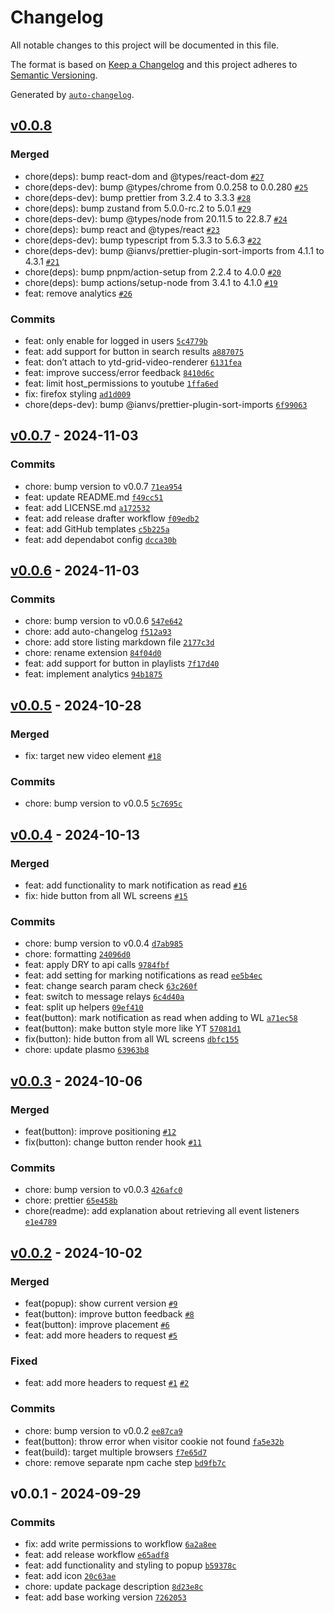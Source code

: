 # Changelog

All notable changes to this project will be documented in this file.

The format is based on [Keep a Changelog](https://keepachangelog.com/en/1.0.0/)
and this project adheres to [Semantic Versioning](https://semver.org/spec/v2.0.0.html).

Generated by [`auto-changelog`](https://github.com/CookPete/auto-changelog).

## [v0.0.8](https://github.com/dnwjn/youtube-watch-later/compare/v0.0.7...v0.0.8)

### Merged

- chore(deps): bump react-dom and @types/react-dom [`#27`](https://github.com/dnwjn/youtube-watch-later/pull/27)
- chore(deps-dev): bump @types/chrome from 0.0.258 to 0.0.280 [`#25`](https://github.com/dnwjn/youtube-watch-later/pull/25)
- chore(deps-dev): bump prettier from 3.2.4 to 3.3.3 [`#28`](https://github.com/dnwjn/youtube-watch-later/pull/28)
- chore(deps): bump zustand from 5.0.0-rc.2 to 5.0.1 [`#29`](https://github.com/dnwjn/youtube-watch-later/pull/29)
- chore(deps-dev): bump @types/node from 20.11.5 to 22.8.7 [`#24`](https://github.com/dnwjn/youtube-watch-later/pull/24)
- chore(deps): bump react and @types/react [`#23`](https://github.com/dnwjn/youtube-watch-later/pull/23)
- chore(deps-dev): bump typescript from 5.3.3 to 5.6.3 [`#22`](https://github.com/dnwjn/youtube-watch-later/pull/22)
- chore(deps-dev): bump @ianvs/prettier-plugin-sort-imports from 4.1.1 to 4.3.1 [`#21`](https://github.com/dnwjn/youtube-watch-later/pull/21)
- chore(deps): bump pnpm/action-setup from 2.2.4 to 4.0.0 [`#20`](https://github.com/dnwjn/youtube-watch-later/pull/20)
- chore(deps): bump actions/setup-node from 3.4.1 to 4.1.0 [`#19`](https://github.com/dnwjn/youtube-watch-later/pull/19)
- feat: remove analytics [`#26`](https://github.com/dnwjn/youtube-watch-later/pull/26)

### Commits

- feat: only enable for logged in users [`5c4779b`](https://github.com/dnwjn/youtube-watch-later/commit/5c4779b8517a2b1cb51506d9f09eeb7b6a374ea8)
- feat: add support for button in search results [`a887075`](https://github.com/dnwjn/youtube-watch-later/commit/a8870757f923f330fba8e43fc4505c3b6eee57b4)
- feat: don’t attach to ytd-grid-video-renderer [`6131fea`](https://github.com/dnwjn/youtube-watch-later/commit/6131fea4a6a173ae2a5d802e6a23ebfd158444b8)
- feat: improve success/error feedback [`8410d6c`](https://github.com/dnwjn/youtube-watch-later/commit/8410d6c5a46828b6298a4c7352f69a7e2f2c2276)
- feat: limit host_permissions to youtube [`1ffa6ed`](https://github.com/dnwjn/youtube-watch-later/commit/1ffa6ed455e59a4a010d87e014182d060b315e80)
- fix: firefox styling [`ad1d009`](https://github.com/dnwjn/youtube-watch-later/commit/ad1d009e282d94b0fc07500783c452190245a357)
- chore(deps-dev): bump @ianvs/prettier-plugin-sort-imports [`6f99063`](https://github.com/dnwjn/youtube-watch-later/commit/6f990636cbc14c65ef86e65280711d382e61295a)

## [v0.0.7](https://github.com/dnwjn/youtube-watch-later/compare/v0.0.6...v0.0.7) - 2024-11-03

### Commits

- chore: bump version to v0.0.7 [`71ea954`](https://github.com/dnwjn/youtube-watch-later/commit/71ea9547d473100a85977bf0b8668fc4ff020f0c)
- feat: update README.md [`f49cc51`](https://github.com/dnwjn/youtube-watch-later/commit/f49cc51e16a1da4b04b735080941aee6424f7030)
- feat: add LICENSE.md [`a172532`](https://github.com/dnwjn/youtube-watch-later/commit/a172532b57cf38616885f89694ba444f98e9e4c1)
- feat: add release drafter workflow [`f09edb2`](https://github.com/dnwjn/youtube-watch-later/commit/f09edb265f65d574116b3f5975da626e96325ffb)
- feat: add GitHub templates [`c5b225a`](https://github.com/dnwjn/youtube-watch-later/commit/c5b225a53add11071688525ca9166927745b5415)
- feat: add dependabot config [`dcca30b`](https://github.com/dnwjn/youtube-watch-later/commit/dcca30b545c1f7b0543831dd66cac332a35d8b42)

## [v0.0.6](https://github.com/dnwjn/youtube-watch-later/compare/v0.0.5...v0.0.6) - 2024-11-03

### Commits

- chore: bump version to v0.0.6 [`547e642`](https://github.com/dnwjn/youtube-watch-later/commit/547e6422ee0bb6b96821cd91f6875c42b38a5115)
- chore: add auto-changelog [`f512a93`](https://github.com/dnwjn/youtube-watch-later/commit/f512a933799ca504ab3f14cc4beb67237cf73d11)
- chore: add store listing markdown file [`2177c3d`](https://github.com/dnwjn/youtube-watch-later/commit/2177c3dd3f909f6f4ad218782144686455221513)
- chore: rename extension [`84f04d0`](https://github.com/dnwjn/youtube-watch-later/commit/84f04d07a89af47e1ef71a798d545942847ac5b0)
- feat: add support for button in playlists [`7f17d40`](https://github.com/dnwjn/youtube-watch-later/commit/7f17d409d72fd5918480769d9c6080a9de7eb2fa)
- feat: implement analytics [`94b1875`](https://github.com/dnwjn/youtube-watch-later/commit/94b1875896462976778dd123e1bf76f879205238)

## [v0.0.5](https://github.com/dnwjn/youtube-watch-later/compare/v0.0.4...v0.0.5) - 2024-10-28

### Merged

- fix: target new video element [`#18`](https://github.com/dnwjn/youtube-watch-later/pull/18)

### Commits

- chore: bump version to v0.0.5 [`5c7695c`](https://github.com/dnwjn/youtube-watch-later/commit/5c7695c9a6cd296d55ebd2ddd3992c5dab688357)

## [v0.0.4](https://github.com/dnwjn/youtube-watch-later/compare/v0.0.3...v0.0.4) - 2024-10-13

### Merged

- feat: add functionality to mark notification as read [`#16`](https://github.com/dnwjn/youtube-watch-later/pull/16)
- fix: hide button from all WL screens [`#15`](https://github.com/dnwjn/youtube-watch-later/pull/15)

### Commits

- chore: bump version to v0.0.4 [`d7ab985`](https://github.com/dnwjn/youtube-watch-later/commit/d7ab98597154214cfcefd94b7e01d33b73944a35)
- chore: formatting [`24096d0`](https://github.com/dnwjn/youtube-watch-later/commit/24096d02ef0800f0b09b2142b7e759dc5da4fd1f)
- feat: apply DRY to api calls [`9784fbf`](https://github.com/dnwjn/youtube-watch-later/commit/9784fbfda56c058f1333cfefb9dd533f521f6c6d)
- feat: add setting for marking notifications as read [`ee5b4ec`](https://github.com/dnwjn/youtube-watch-later/commit/ee5b4ec76439f6c8e43ff319c7c4d37d6be2ecf1)
- feat: change search param check [`63c260f`](https://github.com/dnwjn/youtube-watch-later/commit/63c260f26d430027fde7620cf75e8b2a141bbe1c)
- feat: switch to message relays [`6c4d40a`](https://github.com/dnwjn/youtube-watch-later/commit/6c4d40a690486dbf7c8a0078aba446b663ee5884)
- feat: split up helpers [`09ef410`](https://github.com/dnwjn/youtube-watch-later/commit/09ef4109ca6cf4f6894835a57d7b21d0ada57b02)
- feat(button): mark notification as read when adding to WL [`a71ec58`](https://github.com/dnwjn/youtube-watch-later/commit/a71ec58de33506974b747e097973fabca1cf3e53)
- feat(button): make button style more like YT [`57081d1`](https://github.com/dnwjn/youtube-watch-later/commit/57081d1a0fe627260bb58f2f9170151e7b35cf86)
- fix(button): hide button from all WL screens [`dbfc155`](https://github.com/dnwjn/youtube-watch-later/commit/dbfc15593e90d0fbeeaddd5c6be35ee1ddf56084)
- chore: update plasmo [`63963b8`](https://github.com/dnwjn/youtube-watch-later/commit/63963b80729b05dfe67c69312464e4ee57dc02a7)

## [v0.0.3](https://github.com/dnwjn/youtube-watch-later/compare/v0.0.2...v0.0.3) - 2024-10-06

### Merged

- feat(button): improve positioning [`#12`](https://github.com/dnwjn/youtube-watch-later/pull/12)
- fix(button): change button render hook [`#11`](https://github.com/dnwjn/youtube-watch-later/pull/11)

### Commits

- chore: bump version to v0.0.3 [`426afc0`](https://github.com/dnwjn/youtube-watch-later/commit/426afc0ab07bcc303cefa6b6d04c2e3b2eeb09d9)
- chore: prettier [`65e458b`](https://github.com/dnwjn/youtube-watch-later/commit/65e458b7d4b96de311dbbfc7f98b5f3c12426294)
- chore(readme): add explanation about retrieving all event listeners [`e1e4789`](https://github.com/dnwjn/youtube-watch-later/commit/e1e4789946b706cd19749016bdb669432c33dcf5)

## [v0.0.2](https://github.com/dnwjn/youtube-watch-later/compare/v0.0.1...v0.0.2) - 2024-10-02

### Merged

- feat(popup): show current version [`#9`](https://github.com/dnwjn/youtube-watch-later/pull/9)
- feat(button): improve button feedback [`#8`](https://github.com/dnwjn/youtube-watch-later/pull/8)
- feat(button): improve placement [`#6`](https://github.com/dnwjn/youtube-watch-later/pull/6)
- feat: add more headers to request [`#5`](https://github.com/dnwjn/youtube-watch-later/pull/5)

### Fixed

- feat: add more headers to request [`#1`](https://github.com/dnwjn/youtube-watch-later/issues/1) [`#2`](https://github.com/dnwjn/youtube-watch-later/issues/2)

### Commits

- chore: bump version to v0.0.2 [`ee87ca9`](https://github.com/dnwjn/youtube-watch-later/commit/ee87ca9b9deed212f8c74737cdad9188f9e5b7df)
- feat(button): throw error when visitor cookie not found [`fa5e32b`](https://github.com/dnwjn/youtube-watch-later/commit/fa5e32b997b30644e602d390afdf67b47dcce10b)
- feat(build): target multiple browsers [`f7e65d7`](https://github.com/dnwjn/youtube-watch-later/commit/f7e65d7acbd90a5d4bec0589cd33dfe5a56842b0)
- chore: remove separate npm cache step [`bd9fb7c`](https://github.com/dnwjn/youtube-watch-later/commit/bd9fb7c96f9d6bbcf8e969588aba044f4413f410)

## v0.0.1 - 2024-09-29

### Commits

- fix: add write permissions to workflow [`6a2a8ee`](https://github.com/dnwjn/youtube-watch-later/commit/6a2a8ee106dde3d6f7ca65f0b8bc9af50a1a388e)
- feat: add release workflow [`e65adf8`](https://github.com/dnwjn/youtube-watch-later/commit/e65adf80a7587831eb276cc1e97e575da2fc9112)
- feat: add functionality and styling to popup [`b59378c`](https://github.com/dnwjn/youtube-watch-later/commit/b59378cbff468a096c6f4fe0a64795134d4037c0)
- feat: add icon [`20c63ae`](https://github.com/dnwjn/youtube-watch-later/commit/20c63ae50e3441a9244d7b8be2cdc07f4c9a3556)
- chore: update package description [`8d23e8c`](https://github.com/dnwjn/youtube-watch-later/commit/8d23e8ce51f084384bbcd740e29afb2900d08cd0)
- feat: add base working version [`7262053`](https://github.com/dnwjn/youtube-watch-later/commit/7262053f415811824eded5e1192af8b299b509ae)
